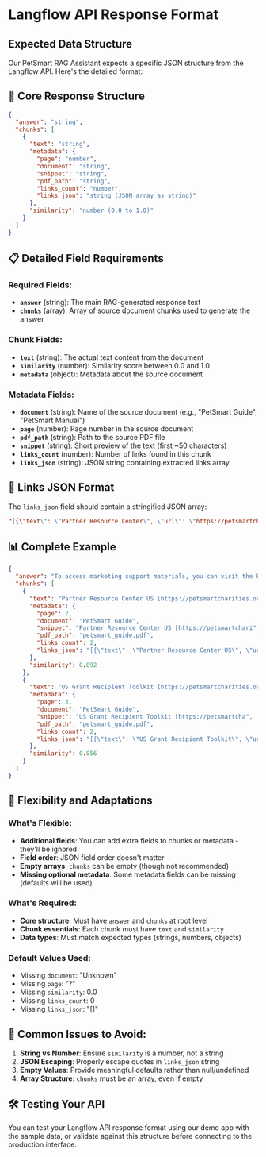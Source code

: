 # Langflow API Response Format

## Expected Data Structure

Our PetSmart RAG Assistant expects a specific JSON structure from the Langflow API. Here's the detailed format:

## 🎯 Core Response Structure

```json
{
  "answer": "string",
  "chunks": [
    {
      "text": "string",
      "metadata": {
        "page": "number",
        "document": "string", 
        "snippet": "string",
        "pdf_path": "string",
        "links_count": "number",
        "links_json": "string (JSON array as string)"
      },
      "similarity": "number (0.0 to 1.0)"
    }
  ]
}
```

## 📋 Detailed Field Requirements

### Required Fields:
- **`answer`** (string): The main RAG-generated response text
- **`chunks`** (array): Array of source document chunks used to generate the answer

### Chunk Fields:
- **`text`** (string): The actual text content from the document
- **`similarity`** (number): Similarity score between 0.0 and 1.0
- **`metadata`** (object): Metadata about the source document

### Metadata Fields:
- **`document`** (string): Name of the source document (e.g., "PetSmart Guide", "PetSmart Manual")
- **`page`** (number): Page number in the source document
- **`pdf_path`** (string): Path to the source PDF file
- **`snippet`** (string): Short preview of the text (first ~50 characters)
- **`links_count`** (number): Number of links found in this chunk
- **`links_json`** (string): JSON string containing extracted links array

## 🔗 Links JSON Format

The `links_json` field should contain a stringified JSON array:

```json
"[{\"text\": \"Partner Resource Center\", \"url\": \"https://petsmartcharities.org/pro/resources\"}, {\"text\": \"Contact Email\", \"url\": \"mailto:support@petsmartcharities.org\"}]"
```

## 📊 Complete Example

```json
{
  "answer": "To access marketing support materials, you can visit the Partner Resource Center. The US version is available at https://petsmartcharities.org/pro/resources and the Canadian version at https://petsmartcharities.ca/pro/resources. You'll find grant recipient toolkits, brand guidelines, and official logos for both US and Canadian partners.",
  "chunks": [
    {
      "text": "Partner Resource Center US [https://petsmartcharities.org/pro/resources] • Partner Resource Centre Canada [https://petsmartcharities.ca/pro/resources] Marketing Support Links Grant Recipient Toolkit: Use these tools to spread the word about our partnership!",
      "metadata": {
        "page": 2,
        "document": "PetSmart Guide",
        "snippet": "Partner Resource Center US [https://petsmartchari",
        "pdf_path": "petsmart_guide.pdf",
        "links_count": 2,
        "links_json": "[{\"text\": \"Partner Resource Center US\", \"url\": \"https://petsmartcharities.org/pro/resources\"}, {\"text\": \"Partner Resource Centre Canada\", \"url\": \"https://petsmartcharities.ca/pro/resources\"}]"
      },
      "similarity": 0.892
    },
    {
      "text": "US Grant Recipient Toolkit [https://petsmartcharities.org/pro/resources/marketing-support/grant-recipient-toolkit-us] Canadian Grant Recipient Toolkit [https://petsmartcharities.ca/pro/resources/marketing-support/grant-recipient-toolkit-ca]",
      "metadata": {
        "page": 3,
        "document": "PetSmart Guide",
        "snippet": "US Grant Recipient Toolkit [https://petsmartcha",
        "pdf_path": "petsmart_guide.pdf",
        "links_count": 2,
        "links_json": "[{\"text\": \"US Grant Recipient Toolkit\", \"url\": \"https://petsmartcharities.org/pro/resources/marketing-support/grant-recipient-toolkit-us\"}, {\"text\": \"Canadian Grant Recipient Toolkit\", \"url\": \"https://petsmartcharities.ca/pro/resources/marketing-support/grant-recipient-toolkit-ca\"}]"
      },
      "similarity": 0.856
    }
  ]
}
```

## 🔧 Flexibility and Adaptations

### What's Flexible:
- **Additional fields**: You can add extra fields to chunks or metadata - they'll be ignored
- **Field order**: JSON field order doesn't matter
- **Empty arrays**: `chunks` can be empty (though not recommended)
- **Missing optional metadata**: Some metadata fields can be missing (defaults will be used)

### What's Required:
- **Core structure**: Must have `answer` and `chunks` at root level
- **Chunk essentials**: Each chunk must have `text` and `similarity`
- **Data types**: Must match expected types (strings, numbers, objects)

### Default Values Used:
- Missing `document`: "Unknown"
- Missing `page`: "?"
- Missing `similarity`: 0.0
- Missing `links_count`: 0
- Missing `links_json`: "[]"

## 🚨 Common Issues to Avoid:

1. **String vs Number**: Ensure `similarity` is a number, not a string
2. **JSON Escaping**: Properly escape quotes in `links_json` string
3. **Empty Values**: Provide meaningful defaults rather than null/undefined
4. **Array Structure**: `chunks` must be an array, even if empty

## 🛠️ Testing Your API

You can test your Langflow API response format using our demo app with the sample data, or validate against this structure before connecting to the production interface.
